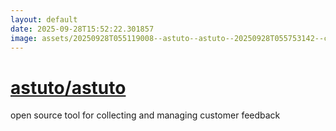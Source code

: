 ```yaml
---
layout: default
date: 2025-09-28T15:52:22.301857
image: assets/20250928T055119008--astuto--astuto--20250928T055753142--cropped.png
---
```


# [astuto/astuto](https://github.com/astuto/astuto)

open source tool for collecting and managing customer feedback
